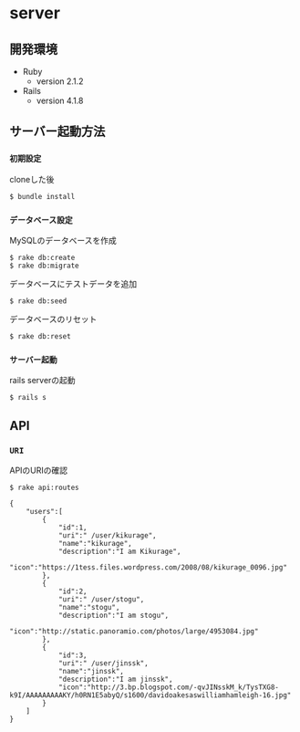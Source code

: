 # server

## 開発環境

- Ruby
    - version 2.1.2
- Rails
    - version 4.1.8

## サーバー起動方法

### `初期設定`

cloneした後

```ruby:EngineerSNS/server
$ bundle install
```

### `データベース設定`

MySQLのデータベースを作成

```ruby:EngineerSNS/server
$ rake db:create
$ rake db:migrate
```

データベースにテストデータを追加

```ruby:EngineerSNS/server
$ rake db:seed
```

データベースのリセット

```ruby:EngineerSNS/server
$ rake db:reset
```

### `サーバー起動`

rails serverの起動

```ruby:EngineerSNS/server
$ rails s
```

## API

### `URI`

APIのURIの確認

```ruby:EngineerSNS/server
$ rake api:routes
```

```javascript:http://localhost:3000/api/v1/user
{
    "users":[
        {
            "id":1,
            "uri":" /user/kikurage",
            "name":"kikurage",
            "description":"I am Kikurage",
            "icon":"https://1tess.files.wordpress.com/2008/08/kikurage_0096.jpg"
        },
        {
            "id":2,
            "uri":" /user/stogu",
            "name":"stogu",
            "description":"I am stogu",
            "icon":"http://static.panoramio.com/photos/large/4953084.jpg"
        },
        {
            "id":3,
            "uri":" /user/jinssk",
            "name":"jinssk",
            "description":"I am jinssk",
            "icon":"http://3.bp.blogspot.com/-qvJINsskM_k/TysTXG8-k9I/AAAAAAAAAKY/h0RN1E5abyQ/s1600/davidoakesaswilliamhamleigh-16.jpg"
        }
    ]
}
```


